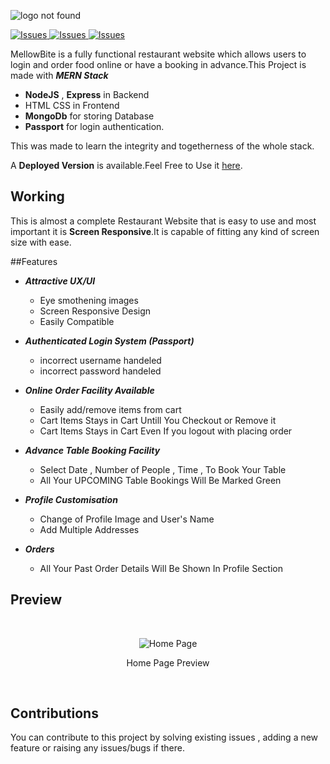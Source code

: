 ![logo not found](https://i.imgur.com/iEwhNAb.png)

<a href="https://github.com/RutvijDv/MellowBite-Restro/issues">
  <img alt="Issues" src="https://img.shields.io/github/issues/RutvijDv/MellowBite-Restro" />
</a>

<a href="https://github.com/RutvijDv/MellowBite-Restro/issues">
  <img alt="Issues" src="https://img.shields.io/badge/contribution-welcome-green" />
</a>

<a href="https://github.com/RutvijDv/MellowBite-Restro/stargazers">
  <img alt="Issues" src="https://img.shields.io/github/stars/RutvijDv/MellowBite-Restro" />
</a>

MellowBite is a fully functional restaurant website which allows users to login and order food online or have a booking in advance.This Project is made with **_MERN Stack_**

- **NodeJS** , **Express** in Backend
- HTML CSS in Frontend
- **MongoDb** for storing Database
- **Passport** for login authentication.

This was made to learn the integrity and togetherness of the whole stack.

A **Deployed Version** is available.Feel Free to Use it
<a href="https://salty-depths-28646.herokuapp.com/" >here</a>.

## Working

This is almost a complete Restaurant Website that is easy to use and most important it is **Screen Responsive**.It is capable of fitting any kind of screen size with ease.

##Features

- **_Attractive UX/UI_**

  - Eye smothening images
  - Screen Responsive Design
  - Easily Compatible

- **_Authenticated Login System (Passport)_**

  - incorrect username handeled
  - incorrect password handeled

- **_Online Order Facility Available_**

  - Easily add/remove items from cart
  - Cart Items Stays in Cart Untill You Checkout or Remove it
  - Cart Items Stays in Cart Even If you logout with placing order

- **_Advance Table Booking Facility_**

  - Select Date , Number of People , Time , To Book Your Table
  - All Your UPCOMING Table Bookings Will Be Marked Green

- **_Profile Customisation_**

  - Change of Profile Image and User's Name
  - Add Multiple Addresses

- **_Orders_**
  - All Your Past Order Details Will Be Shown In Profile Section

## Preview

</br>
<p align="center">
<img src="" alt="Home Page" />
<p align="center">Home Page Preview</p>
</p>
</br>

## Contributions

You can contribute to this project by solving existing issues , adding a new feature or raising any issues/bugs if there.
